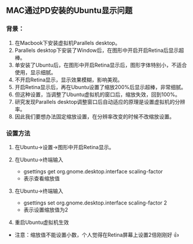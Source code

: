 ## MAC通过PD安装的Ubuntu显示问题

### 背景：
1. 在Macbook下安装虚拟机Parallels desktop。
2. Parallels desktop下安装了Window后，在图形中开启开启Retina后显示超棒。
3. 单安装了Ubuntu后，在图形中开启Retina显示后，图形字体特别小，不适合使用，显示细腻。
4. 不开启Retina显示，显示效果模糊，影响美观。
5. 开启Retina显示后，再在Ubuntu设置了缩放200%后显示超棒，非常细腻。
6. 但这种设置，当调整了Ubuntu虚拟机的窗口后，缩放失效，回到100%。
7. 研究发现Parallels desktop调整窗口后自动适应的原理是设置虚拟机的分辨率。
8. 因此我们要想办法固定缩放设置，在分辨率改变的时候不改缩放设置。

### 设置方法
1. 在Ubuntu->设置->图形中开启Retina显示。
2. 在Ubuntu->终端输入    
	- gsettings get org.gnome.desktop.interface scaling-factor
	- 表示查看缩放值
3. 在Ubuntu->终端输入    
	- gsettings set org.gnome.desktop.interface scaling-factor 2
	- 表示设置缩放值为2

4. 重启Ubuntu虚拟机生效

- 注意：缩放值不能设置小数，个人觉得在Retina屏幕上设置2倍刚刚好 👍